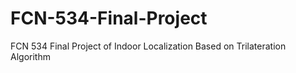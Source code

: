 # FCN-534-Final-Project
FCN 534 Final Project of Indoor Localization Based on Trilateration Algorithm

